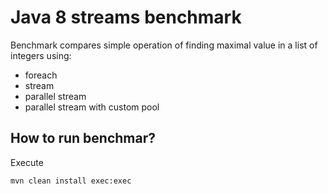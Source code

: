 # Java 8 streams benchmark

Benchmark compares simple operation of finding maximal value in a list of integers using:
* foreach
* stream
* parallel stream
* parallel stream with custom pool

## How to run benchmar?

Execute
```
mvn clean install exec:exec
```